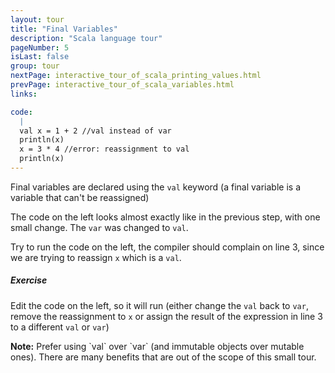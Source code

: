 ```yaml
---
layout: tour
title: "Final Variables"
description: "Scala language tour"
pageNumber: 5
isLast: false
group: tour
nextPage: interactive_tour_of_scala_printing_values.html
prevPage: interactive_tour_of_scala_variables.html
links:

code:
  |
  val x = 1 + 2 //val instead of var  
  println(x)  
  x = 3 * 4 //error: reassignment to val  
  println(x)  
---
```


Final variables are declared using the `val` keyword (a final variable is a variable that can't be reassigned)

The code on the left looks almost exactly like in the previous step, with one small change. The `var` was changed to `val`. 

Try to run the code on the left, the compiler should complain on line 3, since we are trying to reassign `x` which is a `val`. 

<div class="well"><h5><i class="icon icon-pencil"></i> Exercise</h5> 

Edit the code on the left, so it will run (either change the <code>val</code> back to <code>var</code>, remove the reassignment to <code>x</code> or assign the result of the expression in line 3 to a different <code>val</code> or <code>var</code>)

</div>

<div class="alert alert-warn">
<strong>Note:</strong> Prefer using `val` over `var` (and immutable objects over mutable ones). There are many benefits that are out of the scope of this small tour.
</div>
